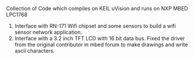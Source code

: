 Collection of Code which compiles on KEIL uVision and runs on NXP MBED LPC1768

1) Interface with RN-171 Wifi chipset and some sensors to build a wifi sensor network application.
2) Interface with a 3.2 inch TFT LCD with 16 bit data bus.
   Fixed the driver from the original contributor in mbed forum to make drawings and write ascii characters.



